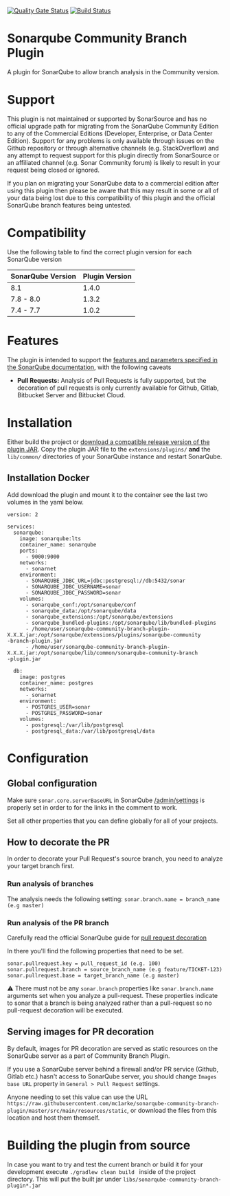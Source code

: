 [![Quality Gate Status](https://sonarcloud.io/api/project_badges/measure?project=mc1arke_sonarqube-community-branch-plugin&metric=alert_status)](https://sonarcloud.io/dashboard?id=mc1arke_sonarqube-community-branch-plugin)
[![Build Status](https://img.shields.io/github/workflow/status/mc1arke/sonarqube-community-branch-plugin/build?label=build&logo=github)](https://github.com/mc1arke/sonarqube-community-branch-plugin?workflow=build)

# Sonarqube Community Branch Plugin
A plugin for SonarQube to allow branch analysis in the Community version.

# Support
This plugin is not maintained or supported by SonarSource and has no official upgrade path for migrating from the SonarQube Community Edition to any of the Commercial Editions (Developer, Enterprise, or Data Center Edition). Support for any problems is only available through issues on the Github repository or through alternative channels (e.g. StackOverflow) and any attempt to request support for this plugin directly from SonarSource or an affiliated channel (e.g. Sonar Community forum) is likely to result in your request being closed or ignored.

If you plan on migrating your SonarQube data to a commercial edition after using this plugin then please be aware that this may result in some or all of your data being lost due to this compatibility of this plugin and the official SonarQube branch features being untested.

# Compatibility
Use the following table to find the correct plugin version for each SonarQube version

SonarQube Version | Plugin Version
------------------|---------------
8.1               | 1.4.0
7.8 - 8.0         | 1.3.2
7.4 - 7.7         | 1.0.2

# Features
The plugin is intended to support the [features and parameters specified in the SonarQube documentation](https://docs.sonarqube.org/latest/branches/overview/), with the following caveats
* __Pull Requests:__ Analysis of Pull Requests is fully supported, but the decoration of pull requests is only currently available for Github, Gitlab, Bitbucket Server and Bitbucket Cloud.

# Installation
Either build the project or [download a compatible release version of the plugin JAR](https://github.com/mc1arke/sonarqube-community-branch-plugin/releases). Copy the plugin JAR file to the `extensions/plugins/` **and** the `lib/common/` directories of your SonarQube instance and restart SonarQube.

## Installation Docker
Add download the plugin and mount it to the container see the last two volumes in the yaml below.
```
version: 2

services:
  sonarqube:
    image: sonarqube:lts
    container_name: sonarqube
    ports:
      - 9000:9000
    networks:
      - sonarnet
    environment:
      - SONARQUBE_JDBC_URL=jdbc:postgresql://db:5432/sonar
      - SONARQUBE_JDBC_USERNAME=sonar
      - SONARQUBE_JDBC_PASSWORD=sonar
    volumes:
      - sonarqube_conf:/opt/sonarqube/conf
      - sonarqube_data:/opt/sonarqube/data
      - sonarqube_extensions:/opt/sonarqube/extensions
      - sonarqube_bundled-plugins:/opt/sonarqube/lib/bundled-plugins
      - /home/user/sonarqube-community-branch-plugin-X.X.X.jar:/opt/sonarqube/extensions/plugins/sonarqube-community
-branch-plugin.jar
      - /home/user/sonarqube-community-branch-plugin-X.X.X.jar:/opt/sonarqube/lib/common/sonarqube-community-branch
-plugin.jar

  db:
    image: postgres
    container_name: postgres
    networks:
      - sonarnet
    environment:
      - POSTGRES_USER=sonar
      - POSTGRES_PASSWORD=sonar
    volumes:
      - postgresql:/var/lib/postgresql
      - postgresql_data:/var/lib/postgresql/data
``` 

# Configuration
## Global configuration
Make sure `sonar.core.serverBaseURL` in SonarQube [/admin/settings](http://localhost:9000/admin/settings) is properly
 set in order to for the links in the comment to work.

Set all other properties that you can define globally for all of your projects.

## How to decorate the PR
In order to decorate your Pull Request's source branch, you need to analyze your target branch first.

### Run analysis of branches
  
The analysis needs the following setting:
`sonar.branch.name = branch_name (e.g master)`

### Run analysis of the PR branch
Carefully read the official SonarQube guide for [pull request decoration](https://docs.sonarqube.org/latest/analysis/pull-request/) 

In there you'll find the following properties that need to be set.
```
sonar.pullrequest.key = pull_request_id (e.g. 100)
sonar.pullrequest.branch = source_branch_name (e.g feature/TICKET-123)
sonar.pullrequest.base = target_branch_name (e.g master)
```

:warning: There must not be any `sonar.branch` properties like `sonar.branch.name` arguments set when you analyze a
  pull-request. These properties indicate to sonar that a branch is being analyzed rather than a pull-request so no
    pull-request decoration will be executed.
    
## Serving images for PR decoration
By default, images for PR decoration are served as static resources on the SonarQube server as a part of Community Branch Plugin. 

If you use a SonarQube server behind a firewall and/or PR service (Github, Gitlab etc.) hasn't access to SonarQube server, you should change `Images base URL` property in `General > Pull Request` settings.

Anyone needing to set this value can use the URL `https://raw.githubusercontent.com/mc1arke/sonarqube-community-branch-plugin/master/src/main/resources/static`, or download the files from this location and host them themself.
 
# Building the plugin from source
In case you want to try and test the current branch or build it for your development execute `./gradlew clean build
` inside of the project directory. This will put the built jar under `libs/sonarqube-community-branch-plugin*.jar`
